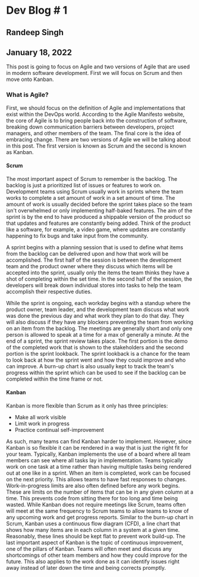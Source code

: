 # Dev Blog \# 1

## Randeep Singh

## January 18, 2022

This post is going to focus on Agile and two versions of Agile that are used in modern software development. First we will focus on Scrum and then move onto Kanban.

### What is Agile?

First, we should focus on the definition of Agile and implementations that exist within the DevOps world. According to the Agile
Manifesto website, the core of Agile is to bring people back into the construction of software, breaking down communication barriers
between developers, project managers, and other members of the team. The final core is the idea of embracing change. There are two
versions of Agile we will be talking about in this post. The first version is known as Scrum and the second is known as Kanban.

#### Scrum

The most important aspect of Scrum to remember is the backlog. The backlog is just a prioritized list of issues or features to work on.
Development teams using Scrum usually work in sprints where the team works to complete a set amount of work in a set amount of time. The
amount of work is usually decided before the sprint takes place so the team isn't overwhelmed or only implementing half-baked features.
The aim of the sprint is by the end to have produced a shippable version of the product so that updates and features are constantly being
added. Think of the product like a software, for example, a video game, where updates are constantly happening to fix bugs and take input from the community. 

A sprint begins with a planning session that is used to define what items from the backlog can be delivered upon and how that work will be accomplished. The first half of the session is between the development team and the product owner where they discuss which items will be accepted into the sprint, usually only the items the team thinks they have a shot of completing within the set time. In the second half of the session, the developers will break down individual stores into tasks to help the team accomplish their respective duties. 

While the sprint is ongoing, each workday begins with a standup where the product owner, team leader, and the development team discuss what work was done the previous day and what work they plan to do that day. They will also discuss if they have any blockers preventing the team from working on an item from the backlog. The meetings are generally short and only one person is allowed to speak at a time for a max of generally a minute. At the end of a sprint, the sprint review takes place. The first portion is the demo of the completed work that is shown to the stakeholders and the second portion is the sprint lookback. The sprint lookback is a chance for the team to look back at how the sprint went and how they could improve and who can improve. A burn-up chart is also usually kept to track the team's progress within the sprint which can be used to see if the backlog can be completed within the time frame or not. 

#### Kanban

Kanban is more flexible than Scrum as it only has three principles:

- Make all work visible
- Limit work in progress
- Practice continual self-improvement

As such, many teams can find Kanban harder to implement. However, since Kanban is so flexible it can be rendered in a way that is just the right fit for your team. Typically, Kanban implements the use of a board where all team members can see where all tasks lay in implementation. Teams typically work on one task at a time rather than having multiple tasks being rendered out at one like in a sprint. When an item is completed, work can be focused on the next priority. This allows teams to have fast responses to changes. Work-in-progress limits are also often defined before any work begins. These are limits on the number of items that can be in any given column at a time. This prevents code from sitting there for too long and time being wasted. While Kanban does not require meetings like Scrum, teams often will meet at the same frequency to Scrum teams to allow teams to know of any upcoming work and get progress reports. Similar to the burn-up chart in Scrum, Kanban uses a continuous flow diagram (CFD), a line chart that shows how many items are in each column in a system at a given time. Reasonably, these lines should be kept flat to prevent work build-up. The last important aspect of Kanban is the topic of continuous improvement, one of the pillars of Kanban. Teams will often meet and discuss any shortcomings of other team members and how they could improve for the future. This also applies to the work done as it can identify issues right away instead of later down the time and being corrects promptly.   
